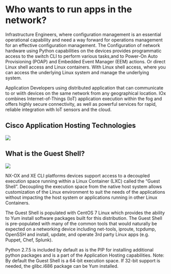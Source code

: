 # Who wants to run apps in the network?

Infrastructure Engineers, where configuration management is an essential operational capability and need a way forward for 
operations management for an effective configuration management. The Configuration of network hardware using Python capabilities 
on the devices provides programmatic access to the switch CLI to perform various tasks,and to Power-On Auto Provisioning (POAP) 
and Embedded Event Manager (EEM) actions. Or direct Linux shell access and Linux containers. With Linux shell access, 
where you can access the underlying Linux system and manage the underlying system.

Application Developers using distributed application that can communicate to or wiith devices on the same network from any geographical 
location. IOx combines Internet-of-Things (IoT) application execution within the fog and offers highly secure connectivity, as well as powerful services for rapid, reliable integration with IoT sensors and the cloud.

## Cisco Application Hosting Technologies

![](/posts/files/cloud_to_fog/images/cisco_application_hosting_technologies.jpg)

## What is the Guest Shell?

![](/posts/files/cloud_to_fog/images/guest_shell.jpg)

NX-OX and XE CLI platforms devices support access to a decoupled execution space running within a Linux Container (LXC) called the “Guest Shell”. Decoupling the execution space from the native host system allows customization of the Linux environment to suit the needs of the applications without impacting the host system or applications running in other Linux Containers.

The Guest Shell is populated with CentOS 7 Linux which provides the ability to Yum install software packages built for this distribution. The Guest Shell is pre-populated with many of the common tools that would naturally be expected on a networking device including net-tools, iproute, tcpdump, OpenSSH and install, update, and operate 3rd party Linux apps (e.g. Puppet, Chef, Splunk). 

Python 2.7.5 is included by default as is the PIP for installing additional python packages and is a part of the Application Hosting capabilities. Note: By default the Guest Shell is a 64-bit execution space. If 32-bit support is needed, the glibc.i686 package can be Yum installed.


